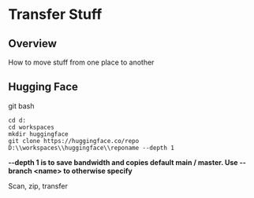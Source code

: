# Transfer Stuff #

## Overview ##
How to move stuff from one place to another

## Hugging Face ##
git bash

    cd d:
    cd workspaces
    mkdir huggingface
    git clone https://huggingface.co/repo D:\\workspaces\\huggingface\\reponame --depth 1

**--depth 1 is to save bandwidth and copies default main / master. Use --branch \<name\> to otherwise specify**

Scan, zip, transfer